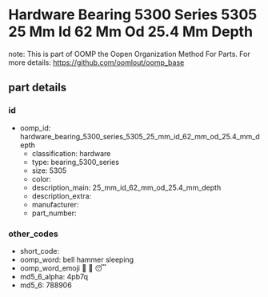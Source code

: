 # Hardware Bearing 5300 Series 5305 25 Mm Id 62 Mm Od 25.4 Mm Depth  

note: This is part of OOMP the Oopen Organization Method For Parts. For more details: https://github.com/oomlout/oomp_base

##  part details





### id
* oomp_id: hardware_bearing_5300_series_5305_25_mm_id_62_mm_od_25.4_mm_depth
  * classification: hardware
  * type: bearing_5300_series
  * size: 5305
  * color: 
  * description_main: 25_mm_id_62_mm_od_25.4_mm_depth
  * description_extra: 
  * manufacturer: 
  * part_number: 

### other_codes
* short_code: 
* oomp_word: bell hammer sleeping
* oomp_word_emoji :bell: :hammer: :sleeping:
* md5_6_alpha: 4pb7q
* md5_6: 788906